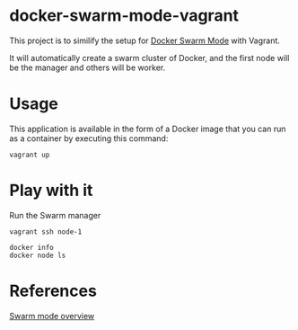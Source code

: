 # docker-swarm-mode-vagrant

This project is to similify the setup for [Docker Swarm Mode][1] with Vagrant.

It will automatically create a swarm cluster of Docker, and the first node will be the manager and others will be worker.


# Usage

This application is available in the form of a Docker image that you can run as a container by executing this command:
    
    vagrant up



# Play with it

Run the Swarm manager 

	vagrant ssh node-1


```
docker info
docker node ls
```

# References
[Swarm mode overview][1]

[1]: https://docs.docker.com/engine/swarm/
